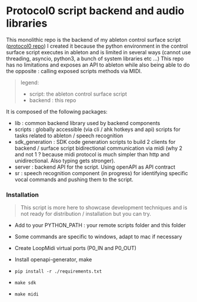 # Protocol0 script backend and audio libraries

This monolithic repo is the backend of my ableton control surface
script ([protocol0 repo](https://github.com/lebrunthibault/Protocol-0-Surface-Script))
I created it because the python environment in the control surface script executes in ableton and is limited in several
ways
(cannot use threading, asyncio, python3, a bunch of system libraries etc ...)
This repo has no limitations and exposes an API to ableton while also being able to do the opposite : calling exposed
scripts methods via MIDI.

> legend:
>- script: the ableton control surface script
>- backend : this repo

It is composed of the following packages:

- lib : common backend library used by backend components
- scripts : globally accessible (via cli / ahk hotkeys and api) scripts for tasks related to ableton / speech
  recognition
- sdk_generation : SDK code generation scripts to build 2 clients for backend / surface script bidirectional
  communication via midi (why 2 and not 1 ? because midi protocol is much simpler than http and unidirectional. Also
  typing gets stronger).
- server : backend API for the script. Using openAPI as API contract
- sr : speech recognition component (in progress) for identifying specific vocal commands and pushing them to the
  script.

### Installation

> This script is more here to showcase development techniques and is not ready for distribution / installation but you can try.

- Add to your PYTHON_PATH : your remote scripts folder and this folder

- Some commands are specific to windows, adapt to mac if necessary
- Create LoopMidi virtual ports (P0_IN and P0_OUT)
- Install openapi-generator, make

- `pip install -r ./requirements.txt`
- `make sdk`
- `make midi`
